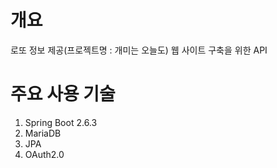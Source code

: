 # 개요
로또 정보 제공(프로젝트명 : 개미는 오늘도) 웹 사이트 구축을 위한 API

# 주요 사용 기술

1. Spring Boot 2.6.3
2. MariaDB
3. JPA
4. OAuth2.0
